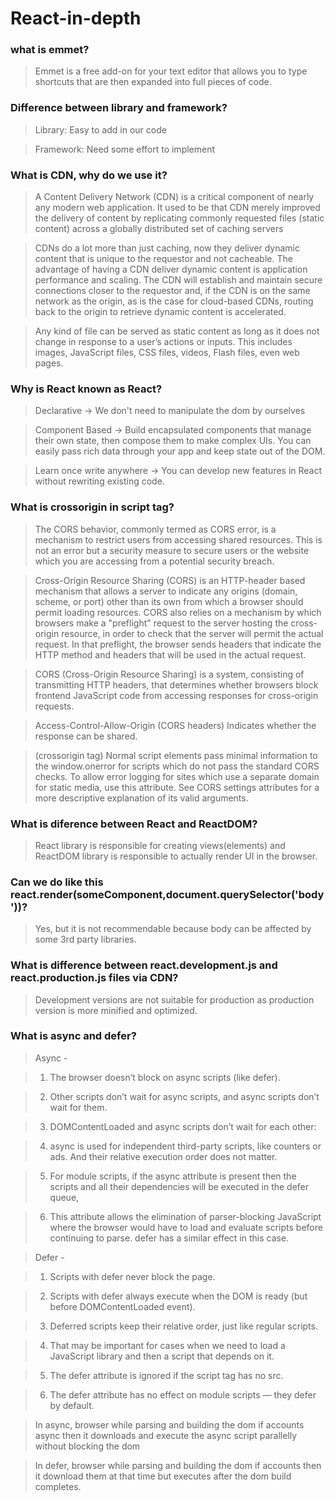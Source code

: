 # React-in-depth

### what is emmet?

> Emmet is a free add-on for your text editor that allows you to type shortcuts that are then expanded into full pieces of code.

### Difference between library and framework?

> Library: Easy to add in our code

> Framework: Need some effort to implement

### What is CDN, why do we use it?

> A Content Delivery Network (CDN) is a critical component of nearly any modern web application. It used to be that CDN merely improved the delivery of content by replicating commonly requested files (static content) across a globally distributed set of caching servers

> CDNs do a lot more than just caching, now they deliver dynamic content that is unique to the requestor and not cacheable. The advantage of having a CDN deliver dynamic content is application performance and scaling. The CDN will establish and maintain secure connections closer to the requestor and, if the CDN is on the same network as the origin, as is the case for cloud-based CDNs, routing back to the origin to retrieve dynamic content is accelerated.

> Any kind of file can be served as static content as long as it does not change in response to a user’s actions or inputs. This includes images, JavaScript files, CSS files, videos, Flash files, even web pages.

### Why is React known as React?

> Declarative ->
> We don't need to manipulate the dom by ourselves

> Component Based ->
> Build encapsulated components that manage their own state, then compose them to make complex UIs. You can easily pass rich data through your app and keep state out of the DOM.

> Learn once write anywhere ->
> You can develop new features in React without rewriting existing code.

### What is crossorigin in script tag?

> The CORS behavior, commonly termed as CORS error, is a mechanism to restrict users from accessing shared resources. This is not an error but a security measure to secure users or the website which you are accessing from a potential security breach.

> Cross-Origin Resource Sharing (CORS) is an HTTP-header based mechanism that allows a server to indicate any origins (domain, scheme, or port) other than its own from which a browser should permit loading resources. CORS also relies on a mechanism by which browsers make a "preflight" request to the server hosting the cross-origin resource, in order to check that the server will permit the actual request. In that preflight, the browser sends headers that indicate the HTTP method and headers that will be used in the actual request.

> CORS (Cross-Origin Resource Sharing) is a system, consisting of transmitting HTTP headers, that determines whether browsers block frontend JavaScript code from accessing responses for cross-origin requests.

> Access-Control-Allow-Origin (CORS headers)
> Indicates whether the response can be shared.

> (crossorigin tag) Normal script elements pass minimal information to the window.onerror for scripts which do not pass the standard CORS checks. To allow error logging for sites which use a separate domain for static media, use this attribute. See CORS settings attributes for a more descriptive explanation of its valid arguments.

### What is diference between React and ReactDOM?

> React library is responsible for creating views(elements) and ReactDOM library is responsible to actually render UI in the browser.

### Can we do like this react.render(someComponent,document.querySelector('body'))?

> Yes, but it is not recommendable because body can be affected by some 3rd party libraries.

### What is difference between react.development.js and react.production.js files via CDN?

> Development versions are not suitable for production as production version is more minified and optimized.

### What is async and defer?

> Async -

> 1. The browser doesn’t block on async scripts (like defer).

> 2. Other scripts don’t wait for async scripts, and async scripts don’t wait for them.

> 3. DOMContentLoaded and async scripts don’t wait for each other:

> 4. async is used for independent third-party scripts, like counters or ads. And their relative execution order does not matter.

> 5. For module scripts, if the async attribute is present then the scripts and all their dependencies will be executed in the defer queue,

> 6. This attribute allows the elimination of parser-blocking JavaScript where the browser would have to load and evaluate scripts before continuing to parse. defer has a similar effect in this case.

> Defer -

> 1. Scripts with defer never block the page.

> 2. Scripts with defer always execute when the DOM is ready (but before DOMContentLoaded event).

> 3. Deferred scripts keep their relative order, just like regular scripts.

> 4. That may be important for cases when we need to load a JavaScript library and then a script that depends on it.

> 5. The defer attribute is ignored if the script tag has no src.

> 6. The defer attribute has no effect on module scripts — they defer by default.

> In async, browser while parsing and building the dom if accounts async then it downloads and execute the async script parallelly without blocking the dom

> In defer, browser while parsing and building the dom if accounts then it download them at that time but executes after the dom build completes.
